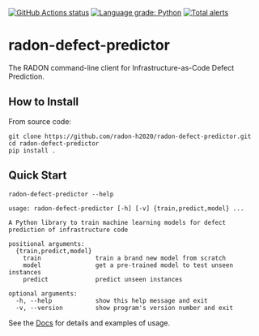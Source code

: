 
<p align="center">

<a href="https://github.com/radon-h2020/radon-defect-predictor/actions?query=workflow%3A%22Build"><img alt="GitHub Actions status" src="https://github.com/radon-h2020/radon-defect-predictor/workflows/Build/badge.svg?branch=main"></a>
<a href="https://lgtm.com/projects/g/radon-h2020/radon-defect-predictor/context:python"><img alt="Language grade: Python" src="https://img.shields.io/lgtm/grade/python/g/radon-h2020/radon-defect-predictor.svg?logo=lgtm&logoWidth=18"></a>
<a href="https://lgtm.com/projects/g/radon-h2020/radon-defect-predictor/context:python"><img alt="Total alerts" src="https://img.shields.io/lgtm/alerts/g/radon-h2020/radon-defect-predictor.svg?logo=lgtm&logoWidth=18"></a>
</p>

# radon-defect-predictor
The RADON command-line client for Infrastructure-as-Code Defect Prediction.


## How to Install

From source code:
```
git clone https://github.com/radon-h2020/radon-defect-predictor.git
cd radon-defect-predictor
pip install .
```

## Quick Start

```radon-defect-predictor --help```

```prompt
usage: radon-defect-predictor [-h] [-v] {train,predict,model} ...

A Python library to train machine learning models for defect prediction of infrastructure code

positional arguments:
  {train,predict,model}
    train               train a brand new model from scratch
    model               get a pre-trained model to test unseen instances
    predict             predict unseen instances

optional arguments:
  -h, --help            show this help message and exit
  -v, --version         show program's version number and exit
```

See the [Docs](https://radon-h2020.github.io/radon-defect-predictor/) for details and examples of usage.